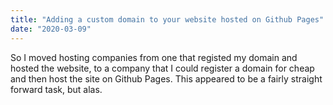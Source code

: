 ```yaml
---
title: "Adding a custom domain to your website hosted on Github Pages"
date: "2020-03-09"
---
```


So I moved hosting companies from one that registed my domain and hosted the website, to a company that I could register a domain for cheap and then host the site on Github Pages. This appeared to be a fairly straight forward task, but alas. 